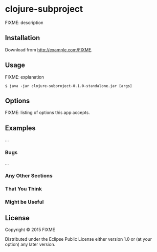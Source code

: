 # clojure-subproject

FIXME: description

## Installation

Download from http://example.com/FIXME.

## Usage

FIXME: explanation

    $ java -jar clojure-subproject-0.1.0-standalone.jar [args]

## Options

FIXME: listing of options this app accepts.

## Examples

...

### Bugs

...

### Any Other Sections
### That You Think
### Might be Useful

## License

Copyright © 2015 FIXME

Distributed under the Eclipse Public License either version 1.0 or (at
your option) any later version.
